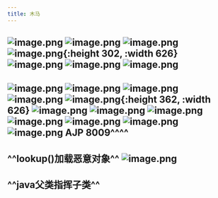 ```yaml
---
title: 木马
---
```


## ![image.png](/assets/pages_木马_1614222699926_0.png) ![image.png](/assets/pages_木马_1614222376074_0.png) ![image.png](/assets/pages_木马_1614222499529_0.png) ![image.png](/assets/pages_木马_1614222540908_0.png){:height 302, :width 626} ![image.png](/assets/pages_木马_1614222742026_0.png) ![image.png](/assets/pages_木马_1614222781008_0.png) ![image.png](/assets/pages_木马_1614222822301_0.png)
## ![image.png](/assets/pages_木马_1614223007697_0.png) ![image.png](/assets/pages_木马_1614223023264_0.png) ![image.png](/assets/pages_木马_1614223042415_0.png) ![image.png](/assets/pages_木马_1614223196000_0.png) ![image.png](/assets/pages_木马_1614223305587_0.png){:height 362, :width 626} ![image.png](/assets/pages_木马_1614223508418_0.png) ![image.png](/assets/pages_木马_1614223523626_0.png) ![image.png](/assets/pages_木马_1614223577446_0.png) ![image.png](/assets/pages_木马_1614223590254_0.png) ![image.png](/assets/pages_木马_1614223601539_0.png) ![image.png](/assets/pages_木马_1614223616163_0.png) ![image.png](/assets/pages_木马_1614224032958_0.png) **AJP 8009**^^^^
## ^^lookup()加载恶意对象^^ ![image.png](/assets/pages_木马_1614224422055_0.png)
## ^^java父类指挥子类^^
